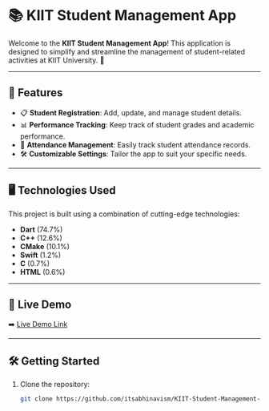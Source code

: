 # 📚 KIIT Student Management App

Welcome to the **KIIT Student Management App**! This application is designed to simplify and streamline the management of student-related activities at KIIT University. 🚀

---

## 🌟 Features

- 📋 **Student Registration**: Add, update, and manage student details.
- 📊 **Performance Tracking**: Keep track of student grades and academic performance.
- 📅 **Attendance Management**: Easily track student attendance records.
- 🛠️ **Customizable Settings**: Tailor the app to suit your specific needs.

---

## 🖥️ Technologies Used

This project is built using a combination of cutting-edge technologies:

- **Dart** (74.7%)
- **C++** (12.6%)
- **CMake** (10.1%)
- **Swift** (1.2%)
- **C** (0.7%)
- **HTML** (0.6%)

---

## 🚀 Live Demo

➡️ [Live Demo Link](https://kiitsap.netlify.app/) 

---

## 🛠️ Getting Started

1. Clone the repository:
   ```bash
   git clone https://github.com/itsabhinavism/KIIT-Student-Management-App.git

